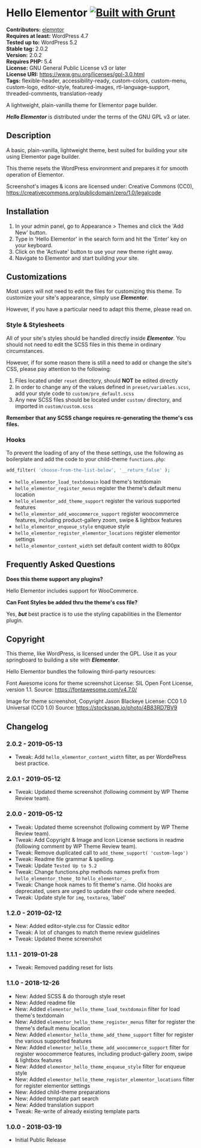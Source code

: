 # Hello Elementor [![Built with Grunt](https://cdn.gruntjs.com/builtwith.svg)](http://gruntjs.com/)



**Contributors:** [elemntor](https://profiles.wordpress.org/elemntor)  
**Requires at least:** WordPress 4.7  
**Tested up to:** WordPress 5.2  
**Stable tag:** 2.0.2  
**Version:** 2.0.2  
**Requires PHP:** 5.4  
**License:** GNU General Public License v3 or later  
**License URI:** https://www.gnu.org/licenses/gpl-3.0.html  
**Tags:** flexible-header, accessibility-ready, custom-colors, custom-menu, custom-logo, editor-style, featured-images, rtl-language-support, threaded-comments, translation-ready  

A lightweight, plain-vanilla theme for Elementor page builder.

***Hello Elementor*** is distributed under the terms of the GNU GPL v3 or later.

## Description ##

A basic, plain-vanilla, lightweight theme, best suited for building your site using Elementor page builder.

This theme resets the WordPress environment and prepares it for smooth operation of Elementor.

Screenshot's images & icons are licensed under: Creative Commons (CC0), https://creativecommons.org/publicdomain/zero/1.0/legalcode

## Installation ##

1. In your admin panel, go to Appearance > Themes and click the 'Add New' button.
2. Type in 'Hello Elementor' in the search form and hit the 'Enter' key on your keyboard.
3. Click on the 'Activate' button to use your new theme right away.
4. Navigate to Elementor and start building your site.

## Customizations ##

Most users will not need to edit the files for customizing this theme.
To customize your site's appearance, simply use ***Elementor***.

However, if you have a particular need to adapt this theme, please read on.

### Style & Stylesheets ###

All of your site's styles should be handled directly inside ***Elementor***.
You should not need to edit the SCSS files in this theme in ordinary circumstances.

However, if for some reason there is still a need to add or change the site's CSS, please pay attention to the following:

1. Files located under `reset` directory, should **NOT** be edited directly
2. In order to change any of the values defined in `preset/variables.scss`, add your style code to `custom/pre_default.scss`
3. Any new SCSS files should be located under `custom/` directory, and imported in `custom/custom.scss`

**Remember that any SCSS change requires re-generating the theme's css files.**

### Hooks ###

To prevent the loading of any of the these settings, use the following as boilerplate and add the code to your child-theme `functions.php`:
```php
add_filter( 'choose-from-the-list-below', '__return_false' );
```

* `hello_elementor_load_textdomain`               load theme's textdomain
* `hello_elementor_register_menus`                register the theme's default menu location
* `hello_elementor_add_theme_support`             register the various supported features
* `hello_elementor_add_woocommerce_support`       register woocommerce features, including product-gallery zoom, swipe & lightbox features
* `hello_elementor_enqueue_style`                 enqueue style
* `hello_elementor_register_elementor_locations`  register elementor settings
* `hello_elementor_content_width`                 set default content width to 800px

## Frequently Asked Questions ##

**Does this theme support any plugins?**

Hello Elementor includes support for WooCommerce.

**Can Font Styles be added thru the theme's css file?**

Yes, ***but*** best practice is to use the styling capabilities in the Elementor plugin.

## Copyright ##

This theme, like WordPress, is licensed under the GPL.
Use it as your springboard to building a site with ***Elementor***.

Hello Elementor bundles the following third-party resources:

Font Awesome icons for theme screenshot
License: SIL Open Font License, version 1.1.
Source: https://fontawesome.com/v4.7.0/

Image for theme screenshot, Copyright Jason Blackeye
License: CC0 1.0 Universal (CC0 1.0)
Source: https://stocksnap.io/photo/4B83RD7BV9

## Changelog ##

### 2.0.2 - 2019-05-13 ###
* Tweak: Add `hello_elementor_content_width` filter, as per WordePress best practice.

### 2.0.1 - 2019-05-12 ###
* Tweak: Updated theme screenshot (following comment by WP Theme Review team).

### 2.0.0 - 2019-05-12 ###
* Tweak: Updated theme screenshot (following comment by WP Theme Review team).
* Tweak: Add Copyright & Image and Icon License sections in readme (following comment by WP Theme Review team).
* Tweak: Remove duplicated call to `add_theme_support( 'custom-logo')`
* Tweak: Readme file grammar & spelling.
* Tweak: Update `Tested Up to 5.2`
* Tweak: Change functions.php methods names prefix from `hello_elementor_theme_` to `hello_elementor_`.
* Tweak: Change hook names to fit theme's name. Old hooks are deprecated, users are urged to update their code where needed.
* Tweak: Update style for `img`, `textarea`, 'label'

### 1.2.0 - 2019-02-12 ###
* New: Added editor-style.css for Classic editor
* Tweak: A lot of changes to match theme review guidelines
* Tweak: Updated theme screenshot

### 1.1.1 - 2019-01-28 ###
* Tweak: Removed padding reset for lists

### 1.1.0 - 2018-12-26 ###
* New: Added SCSS & do thorough style reset
* New: Added readme file
* New: Added `elementor_hello_theme_load_textdomain` filter for load theme's textdomain
* New: Added `elementor_hello_theme_register_menus` filter for register the theme's default menu location
* New: Added `elementor_hello_theme_add_theme_support` filter for register the various supported features
* New: Added `elementor_hello_theme_add_woocommerce_support` filter for register woocommerce features, including product-gallery zoom, swipe & lightbox features
* New: Added `elementor_hello_theme_enqueue_style` filter for enqueue style
* New: Added `elementor_hello_theme_register_elementor_locations` filter for register elementor settings
* New: Added child-theme preparations
* New: Added template part search
* New: Added translation support
* Tweak: Re-write of already existing template parts

### 1.0.0 - 2018-03-19 ###
* Initial Public Release